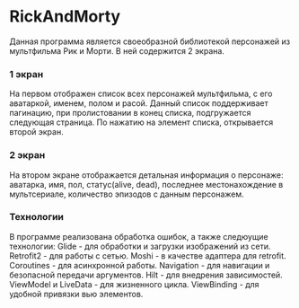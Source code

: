 # RickAndMorty

Данная программа является своеобразной библиотекой персонажей из мультфильма Рик и Морти. В ней содержится 2 экрана. 

### 1 экран
На первом отображен список всех персонажей мультфильма, с его аватаркой, именем, полом и расой. Данный список поддерживает пагинацию,
при пролистовании в конец списка, подгружается следующая страница. По нажатию на элемент списка, открывается второй экран.

### 2 экран
На втором экране отображается детальная информация о персонаже: аватарка, имя, пол, статус(alive, dead), последнее местонахождение в мультсериале, количество
эпизодов с данным персонажем.

### Технологии
В программе реализована обработка ошибок, а также следюущие технологии:
Glide - для обработки и загрузки изображений из сети.
Retrofit2 - для работы с сетью.
Moshi - в качестве адаптера для retrofit.
Coroutines - для асинхронной работы.
Navigation - для навигации и безопасной передачи аргументов.
Hilt - для внедрения зависимостей.
ViewModel и LiveData - для жизненного цикла.
ViewBinding - для удобной привязки вью элементов.
